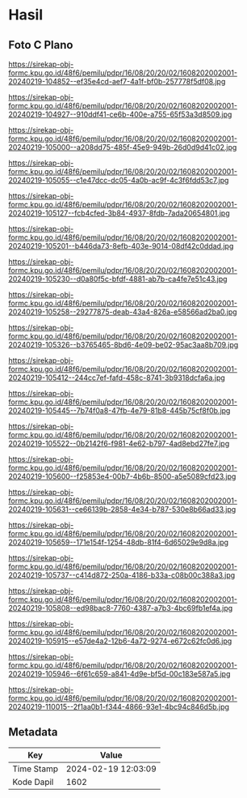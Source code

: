 # Hasil

## Foto C Plano

https://sirekap-obj-formc.kpu.go.id/48f6/pemilu/pdpr/16/08/20/20/02/1608202002001-20240219-104852--ef35e4cd-aef7-4a1f-bf0b-257778f5df08.jpg

https://sirekap-obj-formc.kpu.go.id/48f6/pemilu/pdpr/16/08/20/20/02/1608202002001-20240219-104927--910ddf41-ce6b-400e-a755-65f53a3d8509.jpg

https://sirekap-obj-formc.kpu.go.id/48f6/pemilu/pdpr/16/08/20/20/02/1608202002001-20240219-105000--a208dd75-485f-45e9-949b-26d0d9d41c02.jpg

https://sirekap-obj-formc.kpu.go.id/48f6/pemilu/pdpr/16/08/20/20/02/1608202002001-20240219-105055--c1e47dcc-dc05-4a0b-ac9f-4c3f6fdd53c7.jpg

https://sirekap-obj-formc.kpu.go.id/48f6/pemilu/pdpr/16/08/20/20/02/1608202002001-20240219-105127--fcb4cfed-3b84-4937-8fdb-7ada20654801.jpg

https://sirekap-obj-formc.kpu.go.id/48f6/pemilu/pdpr/16/08/20/20/02/1608202002001-20240219-105201--b446da73-8efb-403e-9014-08df42c0ddad.jpg

https://sirekap-obj-formc.kpu.go.id/48f6/pemilu/pdpr/16/08/20/20/02/1608202002001-20240219-105230--d0a80f5c-bfdf-4881-ab7b-ca4fe7e51c43.jpg

https://sirekap-obj-formc.kpu.go.id/48f6/pemilu/pdpr/16/08/20/20/02/1608202002001-20240219-105258--29277875-deab-43a4-826a-e58566ad2ba0.jpg

https://sirekap-obj-formc.kpu.go.id/48f6/pemilu/pdpr/16/08/20/20/02/1608202002001-20240219-105326--b3765465-8bd6-4e09-be02-95ac3aa8b709.jpg

https://sirekap-obj-formc.kpu.go.id/48f6/pemilu/pdpr/16/08/20/20/02/1608202002001-20240219-105412--244cc7ef-fafd-458c-8741-3b9318dcfa6a.jpg

https://sirekap-obj-formc.kpu.go.id/48f6/pemilu/pdpr/16/08/20/20/02/1608202002001-20240219-105445--7b74f0a8-47fb-4e79-81b8-445b75cf8f0b.jpg

https://sirekap-obj-formc.kpu.go.id/48f6/pemilu/pdpr/16/08/20/20/02/1608202002001-20240219-105522--0b2142f6-f981-4e62-b797-4ad8ebd27fe7.jpg

https://sirekap-obj-formc.kpu.go.id/48f6/pemilu/pdpr/16/08/20/20/02/1608202002001-20240219-105600--f25853e4-00b7-4b6b-8500-a5e5089cfd23.jpg

https://sirekap-obj-formc.kpu.go.id/48f6/pemilu/pdpr/16/08/20/20/02/1608202002001-20240219-105631--ce66139b-2858-4e34-b787-530e8b66ad33.jpg

https://sirekap-obj-formc.kpu.go.id/48f6/pemilu/pdpr/16/08/20/20/02/1608202002001-20240219-105659--171e154f-1254-48db-81f4-6d65029e9d8a.jpg

https://sirekap-obj-formc.kpu.go.id/48f6/pemilu/pdpr/16/08/20/20/02/1608202002001-20240219-105737--c414d872-250a-4186-b33a-c08b00c388a3.jpg

https://sirekap-obj-formc.kpu.go.id/48f6/pemilu/pdpr/16/08/20/20/02/1608202002001-20240219-105808--ed98bac8-7760-4387-a7b3-4bc69fb1ef4a.jpg

https://sirekap-obj-formc.kpu.go.id/48f6/pemilu/pdpr/16/08/20/20/02/1608202002001-20240219-105915--e57de4a2-12b6-4a72-9274-e672c62fc0d6.jpg

https://sirekap-obj-formc.kpu.go.id/48f6/pemilu/pdpr/16/08/20/20/02/1608202002001-20240219-105946--6f61c659-a841-4d9e-bf5d-00c183e587a5.jpg

https://sirekap-obj-formc.kpu.go.id/48f6/pemilu/pdpr/16/08/20/20/02/1608202002001-20240219-110015--2f1aa0b1-f344-4866-93e1-4bc94c846d5b.jpg


## Metadata

| Key        | Value               |
| ---------- | ------------------- |
| Time Stamp | 2024-02-19 12:03:09 |
| Kode Dapil | 1602                |




